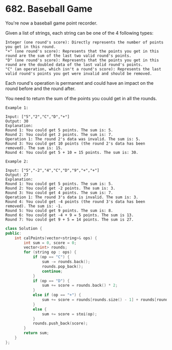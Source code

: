 # 682. Baseball Game

You're now a baseball game point recorder.

Given a list of strings, each string can be one of the 4 following types:

    Integer (one round's score): Directly represents the number of points you get in this round.
    "+" (one round's score): Represents that the points you get in this round are the sum of the last two valid round's points.
    "D" (one round's score): Represents that the points you get in this round are the doubled data of the last valid round's points.
    "C" (an operation, which isn't a round's score): Represents the last valid round's points you get were invalid and should be removed.

Each round's operation is permanent and could have an impact on the round before and the round after.

You need to return the sum of the points you could get in all the rounds.
```
Example 1:

Input: ["5","2","C","D","+"]
Output: 30
Explanation: 
Round 1: You could get 5 points. The sum is: 5.
Round 2: You could get 2 points. The sum is: 7.
Operation 1: The round 2's data was invalid. The sum is: 5.  
Round 3: You could get 10 points (the round 2's data has been removed). The sum is: 15.
Round 4: You could get 5 + 10 = 15 points. The sum is: 30.

Example 2:

Input: ["5","-2","4","C","D","9","+","+"]
Output: 27
Explanation: 
Round 1: You could get 5 points. The sum is: 5.
Round 2: You could get -2 points. The sum is: 3.
Round 3: You could get 4 points. The sum is: 7.
Operation 1: The round 3's data is invalid. The sum is: 3.  
Round 4: You could get -4 points (the round 3's data has been removed). The sum is: -1.
Round 5: You could get 9 points. The sum is: 8.
Round 6: You could get -4 + 9 = 5 points. The sum is 13.
Round 7: You could get 9 + 5 = 14 points. The sum is 27.
```
```c++
class Solution {
public:
    int calPoints(vector<string>& ops) {
        int sum = 0, score = 0;
        vector<int> rounds;
        for (string op : ops) {
            if (op == "C") {
                sum -= rounds.back();
                rounds.pop_back();
                continue;
            }
            if (op == "D") {
                sum += score = rounds.back() * 2;
            }
            else if (op == "+") {
                sum += score = rounds[rounds.size() - 1] + rounds[rounds.size() - 2];
            }
            else {
                sum += score = stoi(op);
            }
            rounds.push_back(score);
        }
        return sum;
    }
};
```